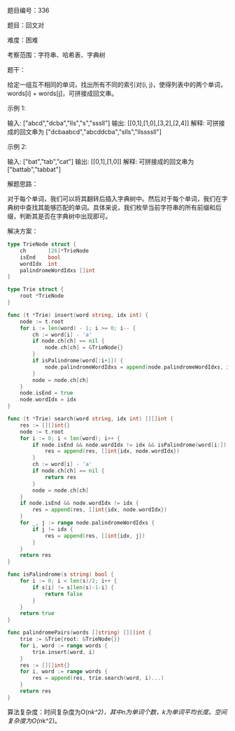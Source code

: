 题目编号：336

题目：回文对

难度：困难

考察范围：字符串、哈希表、字典树

题干：

给定一组互不相同的单词，找出所有不同的索引对(i, j)，使得列表中的两个单词，words[i] + words[j]，可拼接成回文串。

示例 1:

输入: ["abcd","dcba","lls","s","sssll"]
输出: [[0,1],[1,0],[3,2],[2,4]] 
解释: 可拼接成的回文串为 ["dcbaabcd","abcddcba","slls","llssssll"]

示例 2:

输入: ["bat","tab","cat"]
输出: [[0,1],[1,0]] 
解释: 可拼接成的回文串为 ["battab","tabbat"]

解题思路：

对于每个单词，我们可以将其翻转后插入字典树中。然后对于每个单词，我们在字典树中查找其能够匹配的单词。具体来说，我们枚举当前字符串的所有前缀和后缀，判断其是否在字典树中出现即可。

解决方案：

```go
type TrieNode struct {
    ch       [26]*TrieNode
    isEnd    bool
    wordIdx  int
    palindromeWordIdxs []int
}

type Trie struct {
    root *TrieNode
}

func (t *Trie) insert(word string, idx int) {
    node := t.root
    for i := len(word) - 1; i >= 0; i-- {
        ch := word[i] - 'a'
        if node.ch[ch] == nil {
            node.ch[ch] = &TrieNode{}
        }
        if isPalindrome(word[:i+1]) {
            node.palindromeWordIdxs = append(node.palindromeWordIdxs, idx)
        }
        node = node.ch[ch]
    }
    node.isEnd = true
    node.wordIdx = idx
}

func (t *Trie) search(word string, idx int) [][]int {
    res := [][]int{}
    node := t.root
    for i := 0; i < len(word); i++ {
        if node.isEnd && node.wordIdx != idx && isPalindrome(word[i:]) {
            res = append(res, []int{idx, node.wordIdx})
        }
        ch := word[i] - 'a'
        if node.ch[ch] == nil {
            return res
        }
        node = node.ch[ch]
    }
    if node.isEnd && node.wordIdx != idx {
        res = append(res, []int{idx, node.wordIdx})
    }
    for _, j := range node.palindromeWordIdxs {
        if j != idx {
            res = append(res, []int{idx, j})
        }
    }
    return res
}

func isPalindrome(s string) bool {
    for i := 0; i < len(s)/2; i++ {
        if s[i] != s[len(s)-1-i] {
            return false
        }
    }
    return true
}

func palindromePairs(words []string) [][]int {
    trie := &Trie{root: &TrieNode{}}
    for i, word := range words {
        trie.insert(word, i)
    }
    res := [][]int{}
    for i, word := range words {
        res = append(res, trie.search(word, i)...)
    }
    return res
}
```

算法复杂度：时间复杂度为O(n*k^2)，其中n为单词个数，k为单词平均长度。空间复杂度为O(n*k^2)。